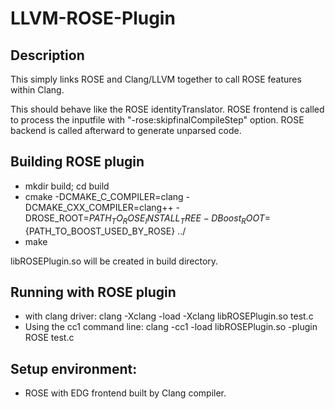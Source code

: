 # LLVM-ROSE-Plugin

## Description

This simply links ROSE and Clang/LLVM together to call ROSE features within Clang.

This should behave like the ROSE identityTranslator.  ROSE frontend is called to process the inputfile with "-rose:skipfinalCompileStep" option.  ROSE backend is called afterward to generate unparsed code.  


## Building ROSE plugin

- mkdir build; cd build
- cmake -DCMAKE_C_COMPILER=clang -DCMAKE_CXX_COMPILER=clang++ -DROSE_ROOT=${PATH_TO_ROSE_INSTALL_TREE} -DBoost_ROOT=${PATH_TO_BOOST_USED_BY_ROSE} ../
- make

libROSEPlugin.so will be created in build directory.


## Running with ROSE plugin

- with clang driver: clang -Xclang -load -Xclang libROSEPlugin.so  test.c
- Using the cc1 command line: clang -cc1 -load libROSEPlugin.so -plugin ROSE test.c

## Setup environment:

- ROSE with EDG frontend built by Clang compiler.
